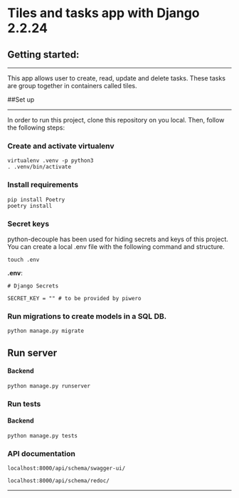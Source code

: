 # Tiles and tasks app with Django 2.2.24

## Getting started:

---
This app allows user to create, read, update and delete tasks. These tasks are group together in containers called tiles.

##Set up

---
In order to run this project, clone this repository on you local. Then, follow the following steps:

### Create and activate virtualenv
```commandline
virtualenv .venv -p python3
. .venv/bin/activate
```

### Install requirements
```commandline
pip install Poetry
poetry install
```

### Secret keys
python-decouple has been used for hiding secrets and keys of this project. You can create a local .env file with the following command and structure.

```commandline
touch .env
```
**.env**:
```
# Django Secrets

SECRET_KEY = "" # to be provided by piwero
```
### Run migrations to create models in a SQL DB.
```commandline
python manage.py migrate
```
## Run server

#### Backend
```commandline
python manage.py runserver
```

### Run tests

#### Backend
```commandline
python manage.py tests
```
### API documentation
```djangourlpath
localhost:8000/api/schema/swagger-ui/

localhost:8000/api/schema/redoc/
```
---
